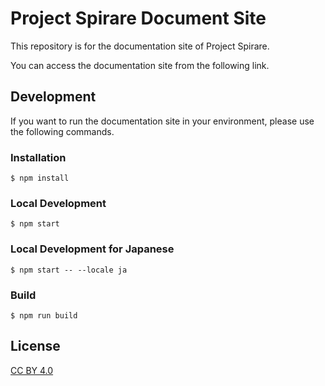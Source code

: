 # Project Spirare Document Site

This repository is for the documentation site of Project Spirare.

You can access the documentation site from the following link.

## Development

If you want to run the documentation site in your environment, please use the following commands.

### Installation

```
$ npm install
```

### Local Development

```
$ npm start
```

### Local Development for Japanese

```
$ npm start -- --locale ja
```

### Build

```
$ npm run build
```

## License
[CC BY 4.0](./LICENSE)
